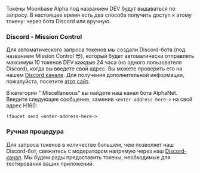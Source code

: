 Токены Moonbase Alpha под названием DEV будут выдаваться по запросу. В настоящее время есть два способа получить доступ к этому токену: через бота Discord или вручную.

### Discord - Mission Control

Для автоматического запроса токенов мы создали Discord-бота (под названием Mission Control :sunglasses:), который будет автоматически отправлять максимум 10 токенов DEV каждые 24 часа (на одного пользователя Discord), когда вы введете свой адрес. Вы можете проверить его на нашем [Discord канале](https://discord.gg/PfpUATX). Для получения дополнительной информации, пожалуйста, посетите [этот сайт](/getting-started/testnet/faucet/).
 
В категории " Miscellaneous" вы найдете наш канал бота AlphaNet. Введите следующее сообщение, заменив `<enter-address-here->` на свой адрес H160:
 
```
!faucet send <enter-address-here->
```

### Ручная процедура

Для запроса токенов в количестве большем, чем позволяет наш Discord-бот, свяжитесь с модератором напрямую через наш [Discord-канал](https://discord.gg/PfpUATX). Мы будем рады предоставить токены, необходимые для тестирования ваших приложений.
